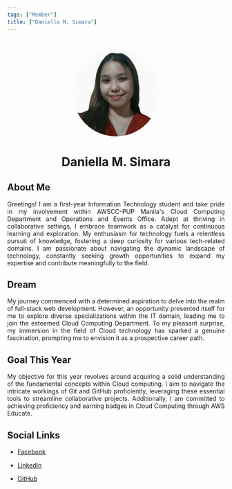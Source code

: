 ```yaml
---
tags: ["Member"]
title: ["Daniella M. Simara"]
---
```


<TagLinks/>

<div align="center">
  <img src="../../images/dani.jpg" width="200" height="200" style="border-radius: 50%; margin-top: 25px;" />
</div>

<div align="center">
  <h1>Daniella M. Simara</h1>
</div>

<div style="text-align: justify;">
  <h2>About Me</h2>
  <p>Greetings! I am a first-year Information Technology student and take pride in my involvement within AWSCC-PUP Manila's Cloud Computing Department and Operations and Events Office. Adept at thriving in collaborative settings, I embrace teamwork as a catalyst for continuous learning and exploration. My enthusiasm for technology fuels a relentless pursuit of knowledge, fostering a deep curiosity for various tech-related domains. I am passionate about navigating the dynamic landscape of technology, constantly seeking growth opportunities to expand my expertise and contribute meaningfully to the field.</p>

  <h2>Dream</h2>
  <p>My journey commenced with a determined aspiration to delve into the realm of full-stack web development. However, an opportunity presented itself for me to explore diverse specializations within the IT domain, leading me to join the esteemed Cloud Computing Department. To my pleasant surprise, my immersion in the field of Cloud technology has sparked a genuine fascination, prompting me to envision it as a prospective career path.</p>
  
  <h2>Goal This Year</h2>
  <p>My objective for this year revolves around acquiring a solid understanding of the fundamental concepts within Cloud computing. I aim to navigate the intricate workings of Git and GitHub proficiently, leveraging these essential tools to streamline collaborative projects. Additionally, I am committed to achieving proficiency and earning badges in Cloud Computing through AWS Educate.</p>

  <h2>Social Links</h2>
  <ul>
    <li>
      <p>
        <a href="https://www.facebook.com/daniella.simara/">Facebook</a>
      </p>
    </li>
    <li>
      <p>
        <a href="www.linkedin.com/in daniella-simara-908b8229a">LinkedIn</a>
      </p>
    </li>
    <li>
      <p>
        <a href="https://github.com/dmsimara">GitHub</a>
      </p>
    </li>
  </ul>
</div>